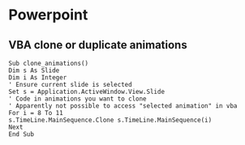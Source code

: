 # Powerpoint

## VBA clone or duplicate animations
```
Sub clone_animations()
Dim s As Slide
Dim i As Integer
' Ensure current slide is selected
Set s = Application.ActiveWindow.View.Slide
' Code in animations you want to clone
' Apparently not possible to access "selected animation" in vba
For i = 8 To 11
s.TimeLine.MainSequence.Clone s.TimeLine.MainSequence(i)
Next
End Sub
```
